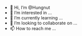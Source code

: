 - 👋 Hi, I’m @Hungnut
- 👀 I’m interested in ...
- 🌱 I’m currently learning ...
- 💞️ I’m looking to collaborate on ...
- 📫 How to reach me ...

<!---
Hungnut/Hungnut is a ✨ special ✨ repository because its `README.md` (this file) appears on your GitHub profile.
You can click the Preview link to take a look at your changes.
--->
